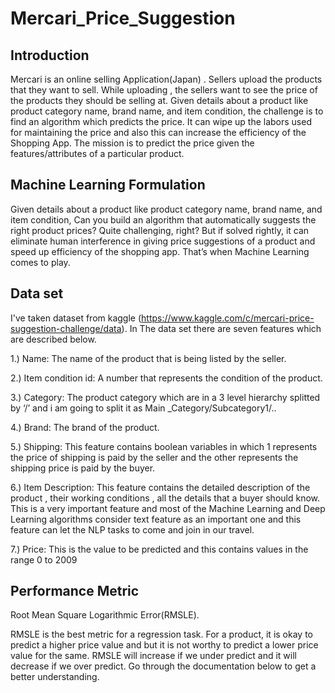 # Mercari_Price_Suggestion

## Introduction

Mercari is an online selling Application(Japan) . Sellers upload the products that they want to sell. While uploading , the sellers want to see the price of the products they should be selling at.
Given details about a product like product category name, brand name, and item condition, the challenge is to find an algorithm which predicts the price.
It can wipe up the labors used for maintaining the price and also this can increase the efficiency of the Shopping App.
The mission is to predict the price given the features/attributes of a particular product.

## Machine Learning Formulation

Given details about a product like product category name, brand name, and item condition, Can you build an algorithm that automatically suggests the right product prices? Quite challenging, right?
But if solved rightly, it can eliminate human interference in giving price suggestions of a product and speed up efficiency of the shopping app. That’s when Machine Learning comes to play.

## Data set 

I've taken dataset from kaggle (https://www.kaggle.com/c/mercari-price-suggestion-challenge/data). In The data set there are seven features which are described below.

1.) Name: The name of the product that is being listed by the seller.

2.) Item condition id: A number that represents the condition of the product.

3.) Category: The product category which are in a 3 level hierarchy splitted by ‘/’ and i am going to split it as Main _Category/Subcategory1/..

4.) Brand: The brand of the product.

5.) Shipping: This feature contains boolean variables in which 1 represents the price of shipping is paid by the seller and the other represents the shipping price is paid by                 the buyer.

6.) Item Description: This feature contains the detailed description of the product , their working conditions , all the details that a buyer should know. This is a very                               important feature and most of the Machine Learning and Deep Learning algorithms consider text feature as an important one and this feature can let the NLP                       tasks to come and join in our travel.

7.) Price: This is the value to be predicted and this contains values in the range 0 to 2009

## Performance Metric

Root Mean Square Logarithmic Error(RMSLE).

RMSLE is the best metric for a regression task. For a product, it is okay to predict a higher price value and but it is not worthy to predict a lower price value for the same. RMSLE will increase if we under predict and it will decrease if we over predict. Go through the documentation below to get a better understanding.
